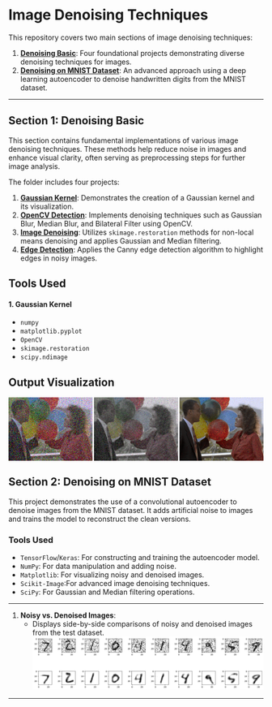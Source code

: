 # Image Denoising Techniques

This repository covers two main sections of image denoising techniques:

1. [**Denoising Basic**](denoising-Basics): Four foundational projects demonstrating diverse denoising techniques for images.
2. [**Denoising on MNIST Dataset**](Denoising-on-mnist): An advanced approach using a deep learning autoencoder to denoise handwritten digits from the MNIST dataset.

---

## Section 1: Denoising Basic

This section contains fundamental implementations of various image denoising techniques. These methods help reduce noise in images and enhance visual clarity, often serving as preprocessing steps for further image analysis.

The folder includes four projects:

1. [**Gaussian Kernel**](denoising-Basics/Gaussian_kernel.py): Demonstrates the creation of a Gaussian kernel and its visualization.
2. [**OpenCV Detection**](denoising-Basics/opencv_denosing.py): Implements denoising techniques such as Gaussian Blur, Median Blur, and Bilateral Filter using OpenCV.
3. [**Image Denoising**](denoising-Basics/IMAGE_denoising.py): Utilizes `skimage.restoration` methods for non-local means denoising and applies Gaussian and Median filtering.
4. [**Edge Detection**](denoising-Basics/edges_detection.py): Applies the Canny edge detection algorithm to highlight edges in noisy images.



## Tools Used

#### 1. Gaussian Kernel

  - `numpy`
  - `matplotlib.pyplot`
  - `OpenCV`
  - `skimage.restoration`
  - `scipy.ndimage`
## Output Visualization

   <div style="display: flex; justify-content: space-between;">
       <img src="denoising-Basics/images/nosy.png" alt="Noisy Image" width="33%" />
       <img src="denoising-Basics/images/outputs/denoise2.png" alt="Denoised Image 2" width="33%" />
       <img src="denoising-Basics/images/outputs/denoise1.png" alt="Denoised Image 1" width="33%" />
   </div>

## Section 2: Denoising on MNIST Dataset

This project demonstrates the use of a convolutional autoencoder to denoise images from the MNIST dataset. It adds artificial noise to images and trains the model to reconstruct the clean versions.

### Tools Used

- `TensorFlow`/`Keras`: For constructing and training the autoencoder model.
- `NumPy`: For data manipulation and adding noise.
- `Matplotlib`: For visualizing noisy and denoised images.
- `Scikit-Image`:For advanced image denoising techniques.
- `SciPy`: For Gaussian and Median filtering operations.

---


1. **Noisy vs. Denoised Images**:
   - Displays side-by-side comparisons of noisy and denoised images from the test dataset.
     ![](Denoising-on-mnist/plots/mnist_denoising.png)
---
